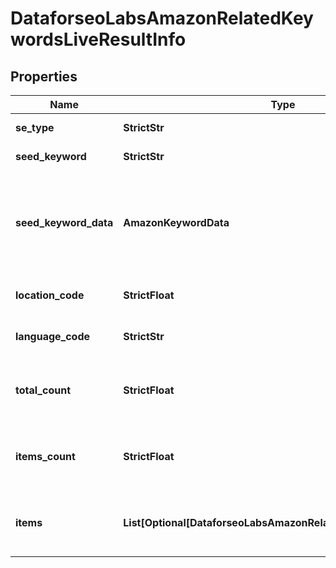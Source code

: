 # DataforseoLabsAmazonRelatedKeywordsLiveResultInfo


## Properties

| Name | Type | Description | Notes |
|------------ | ------------- | ------------- | -------------|
**se_type** | **StrictStr** | search engine type |[optional]|
**seed_keyword** | **StrictStr** | keyword in a POST array |[optional]|
**seed_keyword_data** | **AmazonKeywordData** | keyword data for the seed keyword<br>fields in the object are identical to that of keyword_data |[optional]|
**location_code** | **StrictFloat** | location code in a POST array |[optional]|
**language_code** | **StrictStr** | language code in a POST array |[optional]|
**total_count** | **StrictFloat** | total amount of results in our database relevant to your request |[optional]|
**items_count** | **StrictFloat** | the number of results returned in the items array |[optional]|
**items** | **List[Optional[DataforseoLabsAmazonRelatedKeywordsLiveItem]]** | contains objects with keywords and related data |[optional]|